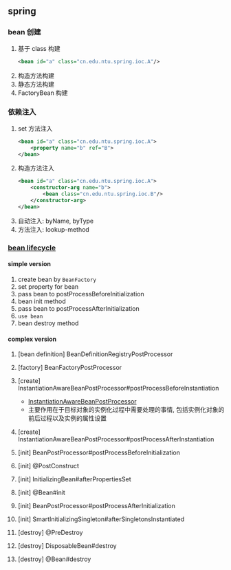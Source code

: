 ## spring

### bean 创建

1. 基于 class 构建
   ```xml
   <bean id="a" class="cn.edu.ntu.spring.ioc.A"/>
   ```
2. 构造方法构建
3. 静态方法构建
4. FactoryBean 构建

### 依赖注入

1. set 方法注入
   ```xml
   <bean id="a" class="cn.edu.ntu.spring.ioc.A">
       <property name="b" ref="B">
   </bean>
   ```
2. 构造方法注入
   ```xml
   <bean id="a" class="cn.edu.ntu.spring.ioc.A">
       <constructor-arg name="b">
           <bean class="cn.edu.ntu.spring.ioc.B"/>
       </constructor-arg>
   </bean>
   ```
3. 自动注入: byName, byType
4. 方法注入: lookup-method

### [bean lifecycle](https://github.com/Alice52/java-ocean/issues/116#issuecomment-629587378)

#### simple version

1.  create bean by `BeanFactory`
2.  set property for bean
3.  pass bean to postProcessBeforeInitialization
4.  bean init method
5.  pass bean to postProcessAfterInitialization
6.  `use bean`
7.  bean destroy method

#### complex version

1. [bean definition] BeanDefinitionRegistryPostProcessor
2. [factory] BeanFactoryPostProcessor
3. [create] InstantiationAwareBeanPostProcessor#postProcessBeforeInstantiation

   - [InstantiationAwareBeanPostProcessor](https://blog.csdn.net/u010634066/article/details/80321854)
   - 主要作用在于目标对象的实例化过程中需要处理的事情, 包括实例化对象的前后过程以及实例的属性设置

4. [create] InstantiationAwareBeanPostProcessor#postProcessAfterInstantiation
5. [init] BeanPostProcessor#postProcessBeforeInitialization
6. [init] @PostConstruct
7. [init] InitializingBean#afterPropertiesSet
8. [init] @Bean#init
9. [init] BeanPostProcessor#postProcessAfterInitialization
10. [init] SmartInitializingSingleton#afterSingletonsInstantiated
11. [destroy] @PreDestroy
12. [destroy] DisposableBean#destroy
13. [destroy] @Bean#destroy
